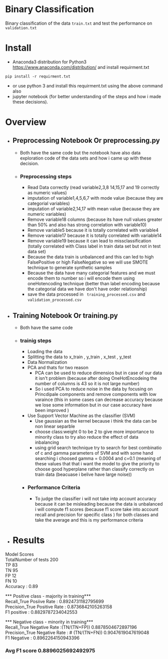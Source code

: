 # Binary Classification 
 Binary classification of the data ```train.txt``` and test the performance on ```validation.txt```
# Install
 - Anaconda3 distribution for  Python3 https://www.anaconda.com/distribution/
and install requirment.txt
```
pip install -r requirment.txt
```
 - or use python 3 and install this requirment.txt using the above command also 
- jupyter notebook (for better understanding of the steps and how i made these decisions).

# Overview 

- ## Preprocessing Notebook Or preprocessing.py 
  - Both have the same code but the notebook have also data exploration code of the data sets and how i came up with these decision. 
  - ### Preprocessing steps

    - Read Data correctly (read variable2,3,8 14,15,17 and 19 correctly as numeric values)
    - imputation of variable1,4,5,6,7 with mode value (because they are categorial variables)
    - imputation of variable2,14,17 with mean value (because they are numeric variables)
    - Remove variable18 columns (because its have null values greater than 50% and also has strong correlation with variable10)
    - Remove variable5 because it is totally correlated with variable4
    - Remove variable17 because it is totally correlated with variable14
    - Remove variable19 because it can lead to missclassification (totally correlated with Class label in train data set but not in test data set)
    - Because the data train is unbalanced and this can led to high FalsePositive or high FalseNegative so we will use SMOTE technique to generate synthetic samples
    - Because the data have many categorial features and we must encode them to number so i will encode them using oneHotencoding technique (better than label encoding because the categorial data we have don't have order relationship)
     - save the data processed in ``` training_processed.csv``` and ```validation_processed.csv```
 

- ## Training Notebook Or training.py 
  - Both have the same code 
  - ### trainig steps

    - Loading the data
    - Splitting the data to x_train , y_train , x_test , y_test
    - Data Normalization
    - PCA and thats for two reason
      - PCA can be used to reduce dimensios but in case of our data it isn't problem (because after doing OneHotEncodeing the number of columns is 43 so it is not large number)
      - So i used PCA to reduce noise in the data by focusing on Princdipale components and remove components with low varaince (this in some cases can decrease accuracy because we lose some information but in our case accuracy have been improved ) 
    - Use Support Vector Machine as the classifier (SVM)
      - Use gaussian as the kernel because i think the data can be non linear separble 
      - choose class:weight 0 to be 2 to give more importance to minority class to try also reduce the effect of data inbalancing
      - using grid search technique try to search for best combinatio of c and gamma parameters of SVM and with some hand searching i choosed gamma = 0.0004 and c=0.1 (meaning of these values that  that i want the model to give the priority to choose good hyperplane rather than classify correctly on train data (beacuase i belive have large noise))
    - ### Performance Criteria
         - To judge the classifier i will not take intp account accuracy because it can be misleading because the data is unbalanced i will compute f1 scores (because f1 score take into account recall and precision for specific class ) for both classes and take the average and this is my performance criteria 

- # Results  
Model Scores  
TotalNumber of tests 200  
TP 83  
TN 95  
FP 12  
FN 10  
Accuracy : 0.89  


*** Positive class - majority in training***  
Recall_True Posiive Rate : 0.8924731182795699  
Precision_True Positive Rate : 0.8736842105263158  
F1 positive : 0.8829787234042553  


*** Negative class - minority in training***   
Recall_True Negative Rate :(TN/(TN+FP))  0.8878504672897196  
Precision_True Negative Rate : # (TN/(TN+FN)) 0.9047619047619048  
F1 Negative : 0.8962264150943396   


### Avg F1 score 0.8896025692492975    

  



